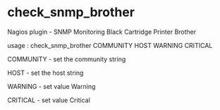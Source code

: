 # check_snmp_brother
Nagios plugin - SNMP Monitoring Black Cartridge Printer Brother

usage : check_snmp_brother COMMUNITY HOST WARNING CRITICAL

COMMUNITY - set the community string

HOST - set the host string

WARNING - set value Warning

CRITICAL - set value Critical
